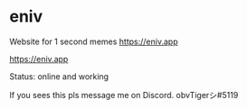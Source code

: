 # eniv
Website for 1 second memes https://eniv.app

https://eniv.app

Status:
online and working



If you sees this pls message me on Discord.
obvTigerシ#5119
